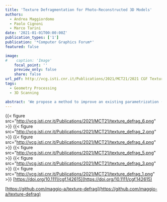 ```yaml
---
title: 'Texture Defragmentation for Photo-Reconstructed 3D Models'
authors:
  - Andrea Maggiordomo
  - Paolo Cignoni
  - Marco Tarini
date: '2021-01-01T00:00:00Z'
publication_types: ['1']
publication: '*Computer Graphics Forum*'
featured: false

image:
#    caption: 'Image'
    focal_point: ''
    preview_only: false
    share: false
url_pdf: http://vcg.isti.cnr.it/Publications/2021/MCT21/2021 CGF Texture Defragmentation.pdf
tags:
  - Geometry Processing
  - 3D Scanning

abstract: 'We propose a method to improve an existing parametrization (UV-map layout) of a textured 3D model, targeted explicitly at alleviating typical defects afflicting models generated with automatic photo-reconstruction tools from real-world objects. This class of 3D data is becoming increasingly important thanks to the growing popularity of reliable, ready-to-use photogrammetry software packages. The resulting textured models are richly detailed, but their underlying parametrization typically falls short of many practical requirements, particularly exhibiting excessive fragmentation and consequent problems. Producing a completely new UV-map, with standard parametrization techniques, and then resampling a new texture image, is often neither practical nor desirable for at least two reasons: first, these models have characteristics (such as inconsistencies, high resolution) that make them unfit for automatic or manual parametrization; second, the required resampling leads to unnecessary signal degradation because this process is unaware of the original texel densities. In contrast, our method improves the existing UV-map instead of replacing it, balancing the reduction of the map fragmentation with signal degradation due to resampling, while also avoiding oversampling of the original signal. The proposed approach is fully automatic and extensively tested on a large benchmark of photo-reconstructed models; quantitative evaluation evidences a drastic and consistent improvement of the mappings.   https://doi.org/10.1111/cgf.142615    Reference implementation available at https://github.com/maggio-a/texture-defrag'
---
```

{{< figure src="http://vcg.isti.cnr.it/Publications/2021/MCT21/texture_defrag_6.png" >}}
{{< figure src="http://vcg.isti.cnr.it/Publications/2021/MCT21/texture_defrag_2.png" >}}
{{< figure src="http://vcg.isti.cnr.it/Publications/2021/MCT21/texture_defrag_4.png" >}}
{{< figure src="http://vcg.isti.cnr.it/Publications/2021/MCT21/texture_defrag_5.png" >}}
{{< figure src="http://vcg.isti.cnr.it/Publications/2021/MCT21/texture_defrag_3.png" >}}
{{< figure src="http://vcg.isti.cnr.it/Publications/2021/MCT21/texture_defrag_1.png" >}}
[https://doi.org/10.1111/cgf.142615](https://doi.org/10.1111/cgf.142615)

[https://github.com/maggio-a/texture-defrag](https://github.com/maggio-a/texture-defrag)

